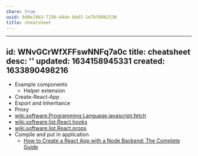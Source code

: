 ```yaml
---
share: true
uuid: 9d9e19b3-719b-44de-bbd3-1e7bf80b2536
title: cheatsheet
---
```

---
id: WNvGCrWfXFFswNNFq7a0c
title: cheatsheet
desc: ''
updated: 1634158945331
created: 1633890498216
---

* Example components
  * Helper extension
* Create-React-App
* Export and Inheritance
* Proxy
* [wiki.software.Programming Language.javascript.fetch](/undefined)
* [wiki.software.list.React.hooks](/undefined)
* [wiki.software.list.React.props](/undefined)
* Compile and put in application
  * [How to Create a React App with a Node Backend: The Complete Guide](https://www.freecodecamp.org/news/how-to-create-a-react-app-with-a-node-backend-the-complete-guide/)
